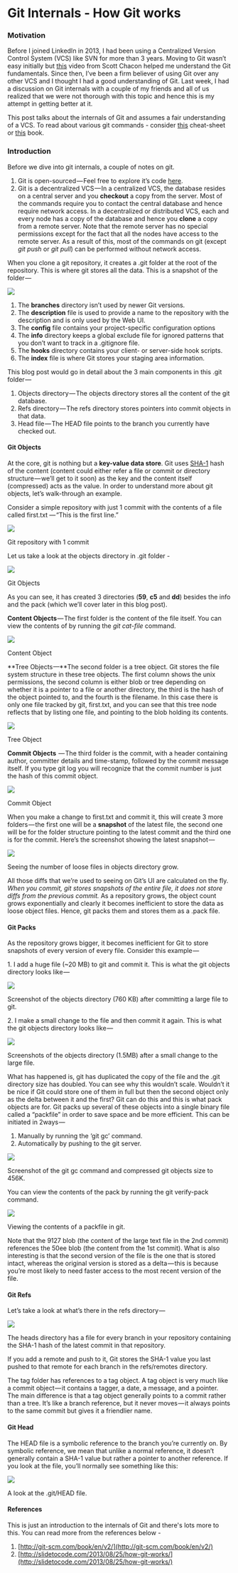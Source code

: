 # Git Internals - How Git works 
### Motivation

Before I joined LinkedIn in 2013, I had been using a Centralized Version Control System (VCS) like SVN for more than 3 years. Moving to Git wasn’t easy initially but [this](https://www.youtube.com/watch?v=ZDR433b0HJY) video from Scott Chacon helped me understand the Git fundamentals. Since then, I’ve been a firm believer of using Git over any other VCS and I thought I had a good understanding of Git. Last week, I had a discussion on Git internals with a couple of my friends and all of us realized that we were not thorough with this topic and hence this is my attempt in getting better at it.

This post talks about the internals of Git and assumes a fair understanding of a VCS. To read about various git commands - consider [this](http://byte.kde.org/~zrusin/git/git-cheat-sheet-medium.png) cheat-sheet or [this](http://git-scm.com/book/en/v2) book.

### Introduction

Before we dive into git internals, a couple of notes on git.

1.  Git is open-sourced — Feel free to explore it’s code [here](https://github.com/git/git).
2.  Git is a decentralized VCS — In a centralized VCS, the database resides on a central server and you **checkout** a copy from the server. Most of the commands require you to contact the central database and hence require network access. In a decentralized or distributed VCS, each and every node has a copy of the database and hence you **clone** a copy from a remote server. Note that the remote server has no special permissions except for the fact that all the nodes have access to the remote server. As a result of this, most of the commands on git (except _git push_ or _git pull_) can be performed without network access.

When you clone a git repository, it creates a .git folder at the root of the repository. This is where git stores all the data. This is a snapshot of the folder — 

![](_assets/1520215883499.jpg)

1.  The **branches** directory isn’t used by newer Git versions.
2.  The **description** file is used to provide a name to the repository with the description and is only used by the Web UI.
3.  The **config** file contains your project-specific configuration options
4.  The **info** directory keeps a global exclude file for ignored patterns that you don’t want to track in a .gitignore file.
5.  The **hooks** directory contains your client- or server-side hook scripts.
6.  The **index** file is where Git stores your staging area information.

This blog post would go in detail about the 3 main components in this .git folder — 

1.  Objects directory — The objects directory stores all the content of the git database.
2.  Refs directory — The refs directory stores pointers into commit objects in that data.
3.  Head file — The HEAD file points to the branch you currently have checked out.

#### Git Objects

At the core, git is nothing but a **key-value data store**. Git uses [SHA-1](http://en.wikipedia.org/wiki/SHA-1) hash of the content (content could either refer a file or commit or directory structure — we’ll get to it soon) as the key and the content itself (compressed) acts as the value. In order to understand more about git objects, let’s walk-through an example.

Consider a simple repository with just 1 commit with the contents of a file called first.txt — “This is the first line.”

![](_assets/1520175074860.jpg)

Git repository with 1 commit

Let us take a look at the objects directory in .git folder -

![](_assets/1520214741924.jpg)

Git Objects

As you can see, it has created 3 directories (**59**, **c5** and **dd**) besides the info and the pack (which we’ll cover later in this blog post).

**Content Objects** — The first folder is the content of the file itself. You can view the contents of by running the _git cat-file_ command.

![](_assets/1520214254087.jpg)

Content Object

**Tree Objects —**The second folder is a tree object. Git stores the file system structure in these tree objects. The first column shows the unix permissions, the second column is either blob or tree depending on whether it is a pointer to a file or another directory, the third is the hash of the object pointed to, and the fourth is the filename. In this case there is only one file tracked by git, first.txt, and you can see that this tree node reflects that by listing one file, and pointing to the blob holding its contents.

![](_assets/1520233414243.jpg)

Tree Object

**Commit Objects**  — The third folder is the commit, with a header containing author, committer details and time-stamp, followed by the commit message itself. If you type git log you will recognize that the commit number is just the hash of this commit object.

![](_assets/1520212263339.jpg)

Commit Object

When you make a change to first.txt and commit it, this will create 3 more folders — the first one will be a **snapshot** of the latest file, the second one will be for the folder structure pointing to the latest commit and the third one is for the commit. Here’s the screenshot showing the latest snapshot — 

![](_assets/1520174963167.jpg)

Seeing the number of loose files in objects directory grow.

All those diffs that we’re used to seeing on Git’s UI are calculated on the fly. _When you commit, git stores snapshots of the entire file, it does not store diffs from the previous commit._ As a repository grows, the object count grows exponentially and clearly it becomes inefficient to store the data as loose object files. Hence, git packs them and stores them as a .pack file.

#### Git Packs

As the repository grows bigger, it becomes inefficient for Git to store snapshots of every version of every file. Consider this example — 

1\. I add a huge file (~20 MB) to git and commit it. This is what the git objects directory looks like — 

![](_assets/1520215677452.jpg)

Screenshot of the objects directory (760 KB) after committing a large file to git.

2\. I make a small change to the file and then commit it again. This is what the git objects directory looks like —

![](_assets/1520041546135.jpg)

Screenshots of the objects directory (1.5MB) after a small change to the large file.

What has happened is, git has duplicated the copy of the file and the .git directory size has doubled. You can see why this wouldn’t scale. Wouldn’t it be nice if Git could store one of them in full but then the second object only as the delta between it and the first? Git can do this and this is what pack objects are for. Git packs up several of these objects into a single binary file called a “packfile” in order to save space and be more efficient. This can be initiated in 2ways — 

1.  Manually by running the ‘git gc’ command.
2.  Automatically by pushing to the git server.

![](_assets/1520211444814.jpg)

Screenshot of the git gc command and compressed git objects size to 456K.

You can view the contents of the pack by running the git verify-pack command.

![](_assets/1520214591982.jpg)

Viewing the contents of a packfile in git.

Note that the 9127 blob (the content of the large text file in the 2nd commit) references the 50ee blob (the content from the 1st commit). What is also interesting is that the second version of the file is the one that is stored intact, whereas the original version is stored as a delta — this is because you’re most likely to need faster access to the most recent version of the file.

#### Git Refs

Let’s take a look at what’s there in the refs directory — 

![](https://:0)

The heads directory has a file for every branch in your repository containing the SHA-1 hash of the latest commit in that repository.

If you add a remote and push to it, Git stores the SHA-1 value you last pushed to that remote for each branch in the refs/remotes directory.

The tag folder has references to a tag object. A tag object is very much like a commit object — it contains a tagger, a date, a message, and a pointer. The main difference is that a tag object generally points to a commit rather than a tree. It’s like a branch reference, but it never moves — it always points to the same commit but gives it a friendlier name.

#### Git Head

The HEAD file is a symbolic reference to the branch you’re currently on. By symbolic reference, we mean that unlike a normal reference, it doesn’t generally contain a SHA-1 value but rather a pointer to another reference. If you look at the file, you’ll normally see something like this:

![](https://:0)

A look at the .git/HEAD file.

#### References

This is just an introduction to the internals of Git and there's lots more to this. You can read more from the references below -

1.  [http://git-scm.com/book/en/v2/](http://git-scm.com/book/en/v2/)
2.  [http://slidetocode.com/2013/08/25/how-git-works/](http://slidetocode.com/2013/08/25/how-git-works/)